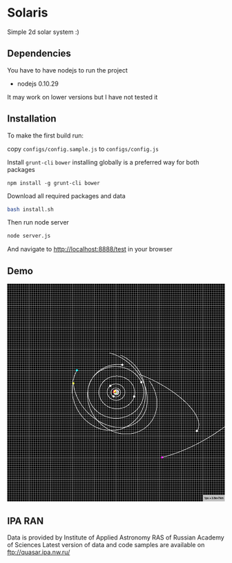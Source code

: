 Solaris
=======

Simple 2d solar system :)

Dependencies
------------
You have to have nodejs to run the project

- nodejs 0.10.29

It may work on lower versions but I have not tested it

Installation
------------

To make the first build run:

copy `configs/config.sample.js` to `configs/config.js`

Install `grunt-cli` `bower`
installing globally is a preferred way for both packages
```
npm install -g grunt-cli bower
```

Download all required packages and data
```bash
bash install.sh
```

Then run node server
```bash
node server.js
```

And navigate to [http://localhost:8888/test](http://localhost:8888/test) in your browser

Demo
----

![Alt text](docs/assets/demo.png?raw=true "Demo")


IPA RAN
-------
Data is provided by Institute of Applied Astronomy RAS of Russian Academy of Sciences
Latest version of data and code samples are available on ftp://quasar.ipa.nw.ru/
